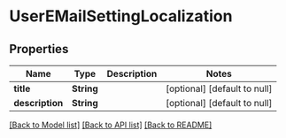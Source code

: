 # UserEMailSettingLocalization

## Properties
Name | Type | Description | Notes
------------ | ------------- | ------------- | -------------
**title** | **String** |  | [optional] [default to null]
**description** | **String** |  | [optional] [default to null]

[[Back to Model list]](../README.md#documentation-for-models) [[Back to API list]](../README.md#documentation-for-api-endpoints) [[Back to README]](../README.md)


